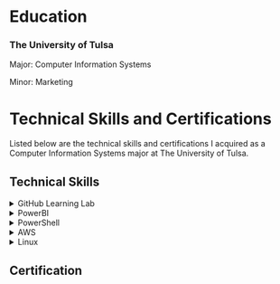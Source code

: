 <h1>Education</h1>
<h3>The University of Tulsa</h3>
<p>Major: Computer Information Systems</p>
<p>Minor: Marketing</p>


<h1>Technical Skills and Certifications</h1>

Listed below are the technical skills and certifications I acquired as a Computer Information Systems major at The University of Tulsa.

<h2>Technical Skills</h2>
<details><summary>GitHub Learning Lab</summary>
<br>
I completed the following courses in the <a href="https://lab.github.com/courses">GitHub Learning Lab</a>. 
<br>
  
<h4>Courses:</h4>
<ul>
<p><li>Introduction to GitHub</li>
<li>Communicating using Markdown</li>
<li>Introduction to HTML</li>
<li>GitHub Pages</li>
<li>Managing merge conflicts</li>
<li>Community Starter Kit</li>
<li>Uploading your project to GitHub</li>
<li>Getting started with GitHub Apps</li>
<li>Migrating your repository to GitHub</li>
<li>Reviewing pull requests</li>
<li>Securing your workflows</li>
<li>Create a release based workflow</li></p>
</ul>
</details>

<details><summary>PowerBI</summary>
<p>Information about PowerBI
</details>
<details><summary>PowerShell</summary></details>
<details><summary>AWS</summary></details>
<details><summary>Linux</summary></details>

<h2>Certification</h2>

 
